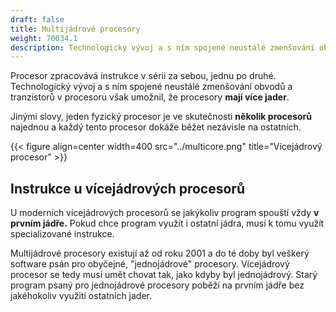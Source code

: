 ```yaml
---
draft: false
title: Multijádrové procesory
weight: 70034.1
description: Technologický vývoj a s ním spojené neustálé zmenšování obvodů a tranzistorů v procesoru umožnil, že procesory mají více jader.
---
```


Procesor zpracovává instrukce v sérii za sebou, jednu po druhé. Technologický vývoj a s ním spojené neustálé zmenšování obvodů a tranzistorů v procesoru však umožnil, že procesory **mají více jader**. 

Jinými slovy, jeden fyzický procesor je ve skutečnosti **několik procesorů** najednou a každý tento procesor dokáže běžet nezávisle na ostatních.

{{< figure align=center width=400 src="../multicore.png" title="Vícejádrový procesor" >}}

## Instrukce u vícejádrových procesorů

<div class="note-blue">

U moderních vícejádrových procesorů se jakýkoliv program spouští vždy **v prvním jádře.** Pokud chce program využít i ostatní jádra, musí k tomu využít specializované instrukce.

</div>

Multijádrové procesory existují až od roku 2001 a do té doby byl veškerý software psán pro obyčejné, "jednojádrové" procesory. Vícejádrový procesor se tedy musí umět chovat tak, jako kdyby byl jednojádrový. Starý program psaný pro jednojádrové procesory poběží na prvním jádře bez jakéhokoliv využití ostatních jader. 
